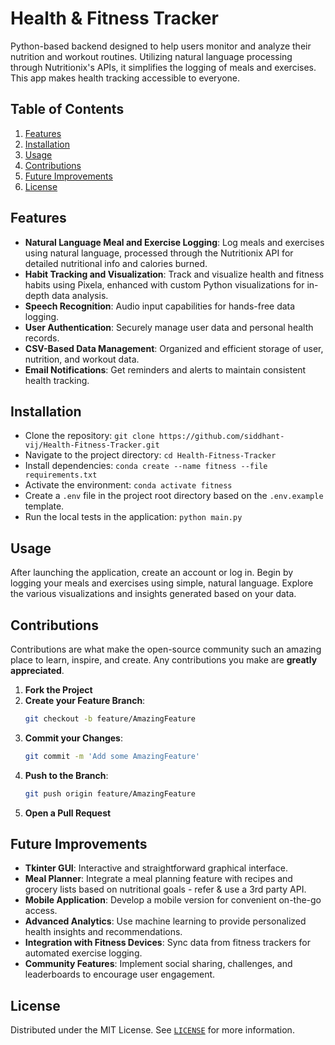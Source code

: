 # Health & Fitness Tracker

Python-based backend designed to help users monitor and analyze their nutrition and workout routines. Utilizing natural language processing through Nutritionix's APIs, it simplifies the logging of meals and exercises. This app makes health tracking accessible to everyone.

## Table of Contents
1. [Features](#features)
1. [Installation](#installation)
1. [Usage](#usage)
1. [Contributions](#contributions)
1. [Future Improvements](#future-improvements)
1. [License](#license)

## Features
- **Natural Language Meal and Exercise Logging**: Log meals and exercises using natural language, processed through the Nutritionix API for detailed nutritional info and calories burned.
- **Habit Tracking and Visualization**: Track and visualize health and fitness habits using Pixela, enhanced with custom Python visualizations for in-depth data analysis.
- **Speech Recognition**: Audio input capabilities for hands-free data logging.
- **User Authentication**: Securely manage user data and personal health records.
- **CSV-Based Data Management**: Organized and efficient storage of user, nutrition, and workout data.
- **Email Notifications**: Get reminders and alerts to maintain consistent health tracking.

## Installation
- Clone the repository: `git clone https://github.com/siddhant-vij/Health-Fitness-Tracker.git`
- Navigate to the project directory: `cd Health-Fitness-Tracker`
- Install dependencies: `conda create --name fitness --file requirements.txt`
- Activate the environment: `conda activate fitness`
- Create a `.env` file in the project root directory based on the `.env.example` template.
- Run the local tests in the application: `python main.py`

## Usage
After launching the application, create an account or log in. Begin by logging your meals and exercises using simple, natural language. Explore the various visualizations and insights generated based on your data.

## Contributions
Contributions are what make the open-source community such an amazing place to learn, inspire, and create. Any contributions you make are **greatly appreciated**.
1. **Fork the Project**
1. **Create your Feature Branch**: 
    ```bash
    git checkout -b feature/AmazingFeature
    ```
1. **Commit your Changes**: 
    ```bash
    git commit -m 'Add some AmazingFeature'
    ```
1. **Push to the Branch**: 
    ```bash
    git push origin feature/AmazingFeature
    ```
1. **Open a Pull Request**

## Future Improvements
- **Tkinter GUI**: Interactive and straightforward graphical interface.
- **Meal Planner**: Integrate a meal planning feature with recipes and grocery lists based on nutritional goals - refer & use a 3rd party API.
- **Mobile Application**: Develop a mobile version for convenient on-the-go access.
- **Advanced Analytics**: Use machine learning to provide personalized health insights and recommendations.
- **Integration with Fitness Devices**: Sync data from fitness trackers for automated exercise logging.
- **Community Features**: Implement social sharing, challenges, and leaderboards to encourage user engagement.

## License
Distributed under the MIT License. See [`LICENSE`](https://github.com/siddhant-vij/Health-Fitness-Tracker/blob/main/LICENSE) for more information.
